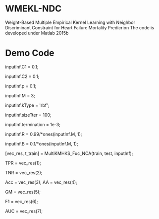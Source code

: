 # WMEKL-NDC
Weight-Based Multiple Empirical Kernel Learning with Neighbor Discriminant Constraint for Heart Failure Mortality Predicrion
The code is developed under Matlab 2015b
# Demo Code
inputInf.C1 = 0.1;

inputInf.C2 = 0.1;

inputInf.p = 0.1;

inputInf.M = 3;

inputInf.kType = 'rbf';

inputInf.sizeTter = 100; 

inputInf.termination = 1e-3;

inputInf.R = 0.99/*ones(inputInf.M, 1);

inputInf.B = 0.1/*ones(inputInf.M, 1);

[vec_res, t_train] = MultiKMHKS_Fuc_NCA(train, test, inputInf);

TPR = vec_res(1);

TNR = vec_res(2);

Acc = vec_res(3);
AA = vec_res(4);

GM = vec_res(5);

F1 = vec_res(6);

AUC = vec_res(7);
